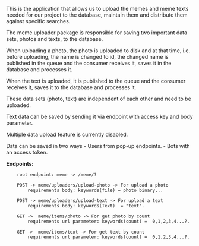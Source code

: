 This is the application that allows us to upload the memes and meme texts needed for our project to the database, maintain them and distribute them against specific searches.

The meme uploader package is responsible for saving two important data sets, photos and texts, to the database.

When uploading a photo, the photo is uploaded to disk and at that time, i.e. before uploading, the name is changed to id, the changed name is published in the queue and the consumer receives it, saves it in the database and processes it.

When the text is uploaded, it is published to the queue and the consumer receives it, saves it to the database and processes it.

These data sets (photo, text) are independent of each other and need to be uploaded.

Text data can be saved by sending it via endpoint with access key and body parameter.

Multiple data upload feature is currently disabled.

Data can be saved in two ways - Users from pop-up endpoints. - Bots with an access token.

 
**Endpoints:**

        root endpoint: meme -> /meme/?

        POST -> meme/uploaders/upload-photo -> For upload a photo
            requirements body: keywords(file) = photo binary...

        POST -> meme/uploaders/upload-text -> For upload a text
            requirements body: keywords(Text)  = "text".

        GET ->  meme/items/photo -> For get photo by count
            requirements url parameter: keywords(count) =  0,1,2,3,4...?.

        GET ->  meme/items/text -> For get text by count
            requirements url parameter: keywords(count) =  0,1,2,3,4...?.



 